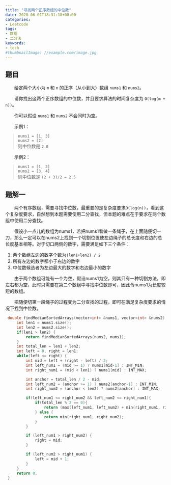 ```yaml
---
title: "寻找两个正序数组的中位数"
date: 2020-06-01T18:31:18+08:00
categories:
- Leetcode
tags:
- 数组
- 二分法
keywords:
- tech
#thumbnailImage: //example.com/image.jpg
---
```


<!--more-->
## 题目
　　给定两个大小为 `m` 和 `n` 的正序（从小到大）数组 `nums1` 和 `nums2`。

　　请你找出这两个正序数组的中位数，并且要求算法的时间复杂度为 `O(log(m + n))`。

　　你可以假设 `nums1` 和 `nums2` 不会同时为空。

　　示例1：
> `nums1 = [1, 3]`  
> `nums2 = [2]`  
> 则中位数是 `2.0`

　　示例2：
> `nums1 = [1, 2]`  
> `nums2 = [3, 4]`  
> 则中位数是 `(2 + 3)/2 = 2.5`

## 题解一
　　两个有序数组，需要寻找中位数，最重要的是复杂度要求`O(log(n))`，看到这个复杂度要求，自然想到本题需要使用二分查找，但本题的难点在于要求在两个数组中使用二分查找。

　　假设小一点儿的数组为nums1，若把nums1看做一条绳子，在上面随便切一刀，那么一定可以在nums2上找到一个切割位置使左边绳子的总长度和右边的总长度基本相等。对于切口两侧的数字，需要满足如下三个条件：
1. 两个数组左边的数字个数为`(len1+len2) / 2`
2. 所有左边的数字都小于右边的数字
3. 中位数候选者为左边最大的数字和右边最小的数字

　　由于两个数组可能有一个为空，假设nums1为空，则其只有一种切割方法，即左右都为空，此时只需要在第二个数组中寻找中位数即可，因此令nums1为长度较短的数组。

　　把随便切第一段绳子的过程变为二分查找的过程，即可在满足复杂度要求的情况下找到中位数。

```cpp
 double findMedianSortedArrays(vector<int> &nums1, vector<int> &nums2) {
     int len1 = nums1.size();
     int len2 = nums2.size();
     if(len1 > len2) {
         return findMedianSortedArrays(nums2, nums1);
     }
     int total_len = len1 + len2;
     int left = 0, right = len1;
     while(left <= right) {
         int mid = left + (right - left) / 2;
         int left_num1 = (mid >= 1) ? nums1[mid-1] : INT_MIN;
         int right_num1 = (mid < len1) ? nums1[mid] : INT_MAX;

         int anchor = total_len / 2 - mid;
         int left_num2 = (anchor >= 1) ? nums2[anchor-1] : INT_MIN;
         int right_num2 = (anchor < len2) ? nums2[anchor] : INT_MAX;

         if(left_num1 <= right_num2 && left_num2 <= right_num1){
             if(total_len % 2 == 0){
                 return (max(left_num1, left_num2) + min(right_num1, right_num2)) / 2.0;
             } else {
                 return min(right_num1, right_num2);
             }
         }

         if (left_num1 > right_num2) {
             right = mid;
         }

         if (left_num2 > right_num1) {
             left = mid + 1;
         }
     }
     return 0;
 }
```